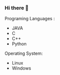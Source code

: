 ### Hi there 👋



Programing Languages :

- JAVA
- C
- C++
- Python 


Operating System:

- Linux
- Windows
